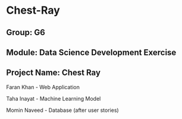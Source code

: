 # Chest-Ray

## **Group:** G6
## **Module:** Data Science Development Exercise
## **Project Name:** Chest Ray



Faran Khan - Web Application

Taha Inayat - Machine Learning Model

Momin Naveed - Database (after user stories)
